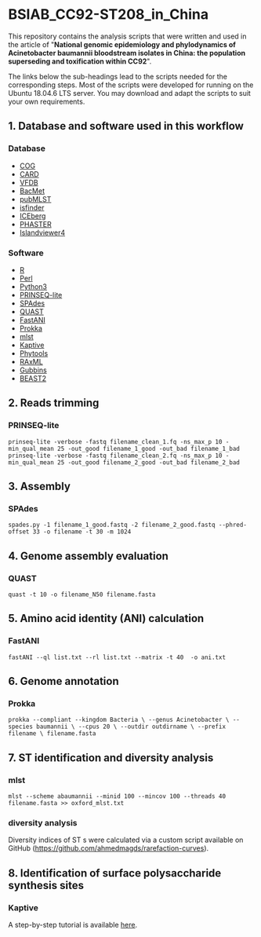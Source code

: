# BSIAB_CC92-ST208_in_China
 This repository contains the analysis scripts that were written and used in the article of "**National genomic epidemiology and phylodynamics of Acinetobacter baumannii bloodstream isolates in China: the population superseding and toxification within CC92**".
 
 The links below the sub-headings lead to the scripts needed for the corresponding steps. Most of the scripts were developed for running on the Ubuntu 18.04.6 LTS server. You may download and adapt the scripts to suit your own requirements.

## 1. Database and software used in this workflow
### Database
- [COG](https://www.ncbi.nlm.nih.gov/research/cog/)
- [CARD](https://card.mcmaster.ca/)
- [VFDB](http://www.mgc.ac.cn/VFs/)
- [BacMet](http://bacmet.biomedicine.gu.se/)
- [pubMLST](https://pubmlst.org/)
- [isfinder](https://isfinder.biotoul.fr/about.php)
- [ICEberg](https://tool2-mml.sjtu.edu.cn/ICEberg3/index.html)
- [PHASTER](http://phaster.ca/)
- [Islandviewer4](https://www.pathogenomics.sfu.ca/islandviewer)

### Software
- [R](https://www.r-project.org/)
- [Perl](https://www.perl.org/)
- [Python3](https://www.python.org/)
- [PRINSEQ-lite](https://github.com/uwb-linux/prinseq)
- [SPAdes](https://github.com/ablab/spades)
- [QUAST](https://github.com/ablab/quast)
- [FastANI](https://github.com/ParBLiSS/FastANI)
- [Prokka](https://github.com/tseemann/prokka)
- [mlst](https://github.com/tseemann/mlst)
- [Kaptive](https://github.com/klebgenomics/Kaptive)
- [Phytools](https://cran.r-project.org/web/packages/phytools/index.html)
- [RAxML](https://evomics.org/learning/phylogenetics/raxml/)
- [Gubbins](https://github.com/nickjcroucher/gubbins)
- [BEAST2](https://www.beast2.org/)



## 2. Reads trimming
### PRINSEQ-lite
`prinseq-lite -verbose -fastq filename_clean_1.fq -ns_max_p 10 -min_qual_mean 25 -out_good filename_1_good -out_bad filename_1_bad
prinseq-lite -verbose -fastq filename_clean_2.fq -ns_max_p 10 -min_qual_mean 25 -out_good filename_2_good -out_bad filename_2_bad`

## 3. Assembly
### SPAdes
`spades.py -1 filename_1_good.fastq -2 filename_2_good.fastq --phred-offset 33 -o filename -t 30 -m 1024`

## 4. Genome assembly evaluation
### QUAST
`quast -t 10 -o filename_N50 filename.fasta`

## 5. Amino acid identity (ANI) calculation
### FastANI
`fastANI --ql list.txt --rl list.txt --matrix -t 40  -o ani.txt`

## 6. Genome annotation
### Prokka
`prokka --compliant --kingdom Bacteria \
	--genus Acinetobacter \
	--species baumannii \
	--cpus 20 \
	--outdir outdirname \
	--prefix filename \
	filename.fasta`

## 7. ST identification and diversity analysis
### mlst
`mlst --scheme abaumannii --minid 100 --mincov 100 --threads 40 filename.fasta >> oxford_mlst.txt`

### diversity analysis
Diversity indices of ST s were calculated via a custom script available on GitHub (https://github.com/ahmedmagds/rarefaction-curves).

## 8. Identification of surface polysaccharide synthesis sites
### Kaptive
A step-by-step tutorial is available [here](https://bit.ly/kaptive-workshop).









